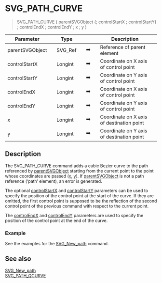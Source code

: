 <!-- SVG_PATH_CURVE ( parentReference ; Param_2 ; Param_3 ; Param_4 ; Param_5 ; Param_6 ; Param_7 )
 -> parentReference (Text)
 -> Param_2 (Real)
 -> Param_3 (Real)
 -> Param_4 (Real)
 -> Param_5 (Real)
 -> Param_6 (Real)
 -> Param_7 (Real)-->
# SVG_PATH_CURVE

> SVG_PATH_CURVE ( parentSVGObject {; controlStartX ; controlStartY} ; controlEndX ; controlEndY ; x ; y )

| Parameter |     | Type |     |     |     | Description |     |
| --- | --- | --- | --- | --- | --- | --- | --- |
| parentSVGObject |     | SVG_Ref |     | ➡️ |     | Reference of parent element |     |
| controlStartX |     | Longint |     | ➡️ |     | Coordinate on X axis of control point |     |
| controlStartY |     | Longint |     | ➡️ |     | Coordinate on Y axis of control point |     |
| controlEndX |     | Longint |     | ➡️ |     | Coordinate on X axis of control point |     |
| controlEndY |     | Longint |     | ➡️ |     | Coordinate on Y axis of control point |     |
| x   |     | Longint |     | ➡️ |     | Coordinate on X axis of destination point |     |
| y   |     | Longint |     | ➡️ |     | Coordinate on Y axis of destination point |     |

## Description

The SVG_PATH_CURVE command adds a cubic Bezier curve to the path referenced by [parentSVGObject](## "Reference of parent element") starting from the current point to the point whose coordinates are passed ([x](## "Coordinate on X axis of destination point"), [y](## "Coordinate on Y axis of destination point")). If [parentSVGObject](## "Reference of parent element") is not a path reference (‘path’ element), an error is generated.

The optional [controlStartX](## "Coordinate on X axis of control point") and [controlStartY](## "Coordinate on Y axis of control point") parameters can be used to specify the position of the control point at the start of the curve. If they are omitted, the first control point is supposed to be the reflection of the second control point of the previous command with respect to the current point.

The [controlEndX](## "Coordinate on X axis of control point") and [controlEndY](## "Coordinate on Y axis of control point") parameters are used to specify the position of the control point at the end of the curve.

### Example  

See the examples for the [SVG_New_path](SVG_New_path.md)  command.

## See also

[SVG_New_path](SVG_New_path.md)  
[SVG_PATH_QCURVE](SVG_PATH_QCURVE.md)
